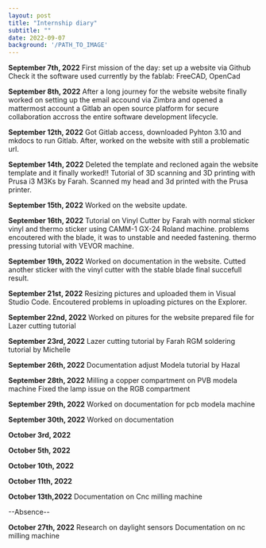 ```yaml
---
layout: post
title: "Internship diary"
subtitle: ""
date: 2022-09-07
background: '/PATH_TO_IMAGE'
---
```

**September 7th, 2022**
First mission of the day: set up a website via Github
Check it the software used  currently by the fablab: FreeCAD, OpenCad


**September 8th, 2022**
After a long journey for the website website finally worked on
setting up the email accound via Zimbra and opened a mattermost account a Gitlab an open source platform for secure collaboration accross the entire software development lifecycle.


**September 12th, 2022**
Got Gitlab access, downloaded Pyhton 3.10 and mkdocs to run Gitlab.
After, worked on the website with still a problematic url.


**September 14th, 2022**
Deleted the template and recloned again
the website template and it finally worked!!
Tutorial of 3D scanning and 3D printing with Prusa i3 M3Ks by Farah. Scanned my head and 3d printed with the Prusa printer.


**September 15th, 2022**
Worked on the website update.


**September 16th, 2022**
Tutorial on Vinyl Cutter by Farah with normal sticker vinyl and thermo sticker using CAMM-1 GX-24 Roland machine.
problems encoutered with the blade, it was to unstable and needed fastening.
thermo pressing tutorial with VEVOR machine.


**September 19th, 2022**
Worked on documentation in the website.
Cutted another sticker with the vinyl cutter with the stable blade final succefull result.


**September 21st, 2022**
Resizing pictures and uploaded them in Visual Studio Code. Encoutered problems in uploading pictures on the Explorer.


**September 22nd, 2022**
Worked on pitures for the website
prepared file for Lazer cutting tutorial


**September 23rd, 2022**
Lazer cutting tutorial by Farah
RGM soldering tutorial by Michelle


**September 26th, 2022**
Documentation adjust
Modela tutorial by Hazal


**September 28th, 2022**
Milling a copper compartment on PVB modela machine
Fixed the lamp issue on the RGB compartment 



**September 29th, 2022**
Worked on documentation for pcb modela machine


**September 30th, 2022**
Worked on documentation

**October 3rd, 2022**

**October 5th, 2022**

**October 10th, 2022**

**October 11th, 2022**

**October 13th,2022**
Documentation on Cnc milling machine

--Absence--

**October 27th, 2022**
Research on daylight sensors
Documentation on nc milling machine